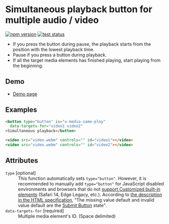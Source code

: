 # Simultaneous playback button for multiple audio / video

[![npm version](https://badge.fury.io/js/%40saekitominaga%2Fcustomelements-button-media-sameplay.svg)](https://www.npmjs.com/package/@saekitominaga/customelements-button-media-sameplay)
[![test status](https://github.com/SaekiTominaga/webui/actions/workflows/button-media-sameplay-test.yml/badge.svg)](https://github.com/SaekiTominaga/webui/actions/workflows/button-media-sameplay-test.yml)

- If you press the button during pause, the playback starts from the position with the lowest playback time.
- Pause if you press a button during playback.
- If all the target media elements has finished playing, start playing from the beginning.

## Demo

- [Demo page](https://saekitominaga.github.io/webui/customelements/button-media-sameplay/demo.html)

## Examples

```HTML
<button type="button" is="x-media-same-play"
  data-targets-for="video1 video2"
>Simultaneous playback</button>

<video src="video.webm" controls="" id="video1"></video>
<video src="video.webm" controls="" id="video2"></video>
```

## Attributes

<dl>
<dt><code>type</code> [optional]</dt>
<dd>This function automatically sets <code>type="button"</code>.
However, it is recommended to manually add <code>type="button"</code> for JavaScript disabled environments and browsers that do not <a href="https://caniuse.com/custom-elementsv1">support Customized built-in elements</a> (Safari 14, Edge Legacy, etc.). According to <a href="https://html.spec.whatwg.org/multipage/form-elements.html#attr-button-type">the description in the HTML specification</a>, <q cite="https://html.spec.whatwg.org/multipage/form-elements.html#attr-button-type">The missing value default and invalid value default are the <a href="https://html.spec.whatwg.org/multipage/form-elements.html#attr-button-type-submit-state">Submit Button</a> state</q>.</dd>
<dt><code>data-targets-for</code> [required]</dt>
<dd>Multiple media element's ID. (Space delimited)</dd>
</dl>
